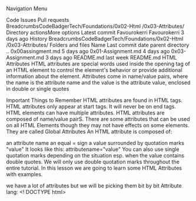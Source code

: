 
Navigation Menu

Code
Issues
Pull requests
BreadcrumbsCodeBadgerTech/Foundations/0x02-Html
/0x03-Attributes/
Directory actionsMore options
Latest commit
Favourokerri
Favourokerri
3 days ago
History
BreadcrumbsCodeBadgerTech/Foundations/0x02-Html
/0x03-Attributes/
Folders and files
Name	Last commit date
parent directory
..
0x00assingment.md
5 days ago
0x01-Assignment.md
4 days ago
0x03-Assignment.md
3 days ago
README.md
last week
README.md
HTML Attributes
HTML attributes are special words used inside the opening tag of an HTML element to control the element's behavior or provide additional information about the element. Attributes come in name/value pairs, where the name is the attribute name and the value is the attribute value, enclosed in double or single quotes

Important Things to Remember
HTML attributes are found in HTML tags.
HTML attributes only appear at start tags. It will never be on end tags.
HTML elements can have multiple attributes.
HTML attributes are composed of name/value pairS.
There are some attributes that can be used on all HTML Elements though they may not have effects on some elements. They are called Global Attributes
An HTML attribute is composed of:

an attribute name
an equal = sign
a value surrounded by quotation marks "value"
It looks like this: attributename="value" You can also use single quotation marks depending on the situation esp. when the value contains double quotes. We will only use double quotation marks throughout the entire tutorial. In this lesson we are going to learn some HTML Attributes with examples.

we have a lot of attributes but we will be picking them bit by bit
Attribute lang:
  <! DOCTYPE html>
  <html lang="en-US">
   <!-- html document/file content goes
</html>
We use the lang attribute to define the language of an HTML file. The language defined above is American English.

Attribute href:
<a href="http://www.example."> Go to http://www.example.com </a>
Links are defined using the anchor element. On the example above we used the href attribute to tell the browser where to go. When clicked the user will be redirected to http://www.example.com.

The src Attribute
The <img> tag is used to embed an image in an HTML page. The src attribute specifies the path to the image to be displayed: example

<img src="img_girl.jpg">

The width and height Attributes
The  tag should also contain the width and height attributes, which specify the width and height of the image (in pixels):

<img src="img_girl.jpg" width="500" height="600">

copy and paste on your browser

The alt Attribute
The required alt attribute for the  tag specifies an alternate text for an image, if the image for some reason cannot be displayed. This can be due to a slow connection, or an error in the src attribute, or if the user uses a screen reader.

<img src="img_girl.jpg" alt="Girl with a jacket">

The title Attribute
The title attribute defines some extra information about an element.

The value of the title attribute will be displayed as a tooltip when you mouse over the element

<p title="I'm a tooltip">This is a paragraph.</p> copy and run the code on your browser to see how it works

Attribute style:
  <p style="font-size: 40px; color: gold">
      I am a paragraph with a size of 40 pixels    and my color is gold.
  </p>
the attribute style is used to add styles to our html. font-size is a property that is used to set the size of the text, while 40px is the value of the property. color is also a property snd gold is the value. copy the code to ur visual studio sbd text run it

Summary
All HTML elements can have attributes

The href attribute of specifies the URL of the page the link goes to

The src attribute of  specifies the path to the image to be displayed

The width and height attributes of  provide size information for images

The alt attribute of  provides an alternate text for an image

The style attribute is used to add styles to an element, such as color, font, size, and more

The lang attribute of the tag declares the language of the Web page

The title attribute defines some extra information about an elemen
